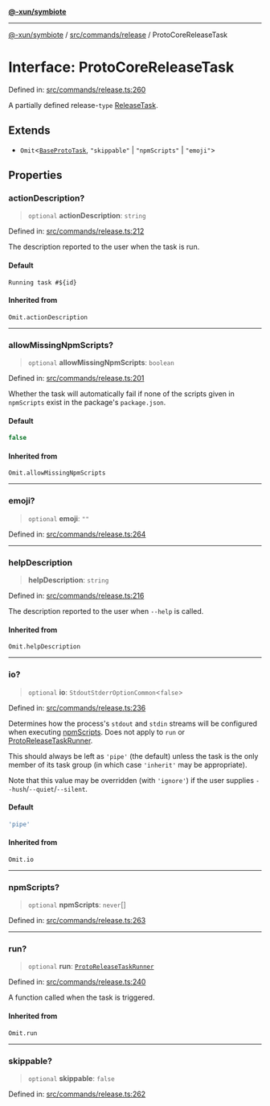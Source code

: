 [**@-xun/symbiote**](../../../../README.md)

***

[@-xun/symbiote](../../../../README.md) / [src/commands/release](../README.md) / ProtoCoreReleaseTask

# Interface: ProtoCoreReleaseTask

Defined in: [src/commands/release.ts:260](https://github.com/Xunnamius/symbiote/blob/98da9097288b635bb2e9adaa0711ed948dd02274/src/commands/release.ts#L260)

A partially defined release-`type` [ReleaseTask](../type-aliases/ReleaseTask.md).

## Extends

- `Omit`\<[`BaseProtoTask`](BaseProtoTask.md), `"skippable"` \| `"npmScripts"` \| `"emoji"`\>

## Properties

### actionDescription?

> `optional` **actionDescription**: `string`

Defined in: [src/commands/release.ts:212](https://github.com/Xunnamius/symbiote/blob/98da9097288b635bb2e9adaa0711ed948dd02274/src/commands/release.ts#L212)

The description reported to the user when the task is run.

#### Default

`Running task #${id}`

#### Inherited from

`Omit.actionDescription`

***

### allowMissingNpmScripts?

> `optional` **allowMissingNpmScripts**: `boolean`

Defined in: [src/commands/release.ts:201](https://github.com/Xunnamius/symbiote/blob/98da9097288b635bb2e9adaa0711ed948dd02274/src/commands/release.ts#L201)

Whether the task will automatically fail if none of the scripts given in
`npmScripts` exist in the package's `package.json`.

#### Default

```ts
false
```

#### Inherited from

`Omit.allowMissingNpmScripts`

***

### emoji?

> `optional` **emoji**: `""`

Defined in: [src/commands/release.ts:264](https://github.com/Xunnamius/symbiote/blob/98da9097288b635bb2e9adaa0711ed948dd02274/src/commands/release.ts#L264)

***

### helpDescription

> **helpDescription**: `string`

Defined in: [src/commands/release.ts:216](https://github.com/Xunnamius/symbiote/blob/98da9097288b635bb2e9adaa0711ed948dd02274/src/commands/release.ts#L216)

The description reported to the user when `--help` is called.

#### Inherited from

`Omit.helpDescription`

***

### io?

> `optional` **io**: `StdoutStderrOptionCommon`\<`false`\>

Defined in: [src/commands/release.ts:236](https://github.com/Xunnamius/symbiote/blob/98da9097288b635bb2e9adaa0711ed948dd02274/src/commands/release.ts#L236)

Determines how the process's `stdout` and `stdin` streams will be
configured when executing [npmScripts](BaseProtoTask.md#npmscripts). Does not apply to `run` or
[ProtoReleaseTaskRunner](../type-aliases/ProtoReleaseTaskRunner.md).

This should always be left as `'pipe'` (the default) unless the task is the
only member of its task group (in which case `'inherit'` may be
appropriate).

Note that this value may be overridden (with `'ignore'`) if the user
supplies `--hush`/`--quiet`/`--silent`.

#### Default

```ts
'pipe'
```

#### Inherited from

`Omit.io`

***

### npmScripts?

> `optional` **npmScripts**: `never`[]

Defined in: [src/commands/release.ts:263](https://github.com/Xunnamius/symbiote/blob/98da9097288b635bb2e9adaa0711ed948dd02274/src/commands/release.ts#L263)

***

### run?

> `optional` **run**: [`ProtoReleaseTaskRunner`](../type-aliases/ProtoReleaseTaskRunner.md)

Defined in: [src/commands/release.ts:240](https://github.com/Xunnamius/symbiote/blob/98da9097288b635bb2e9adaa0711ed948dd02274/src/commands/release.ts#L240)

A function called when the task is triggered.

#### Inherited from

`Omit.run`

***

### skippable?

> `optional` **skippable**: `false`

Defined in: [src/commands/release.ts:262](https://github.com/Xunnamius/symbiote/blob/98da9097288b635bb2e9adaa0711ed948dd02274/src/commands/release.ts#L262)
